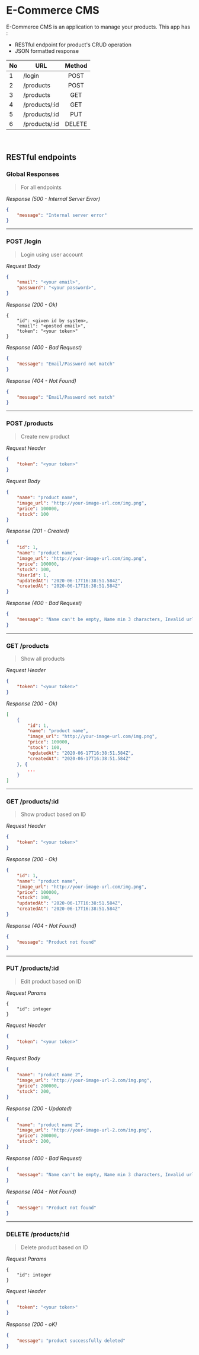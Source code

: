 # E-Commerce CMS
E-Commerce CMS is an application to manage your products. This app has :<br>
* RESTful endpoint for product's CRUD operation
* JSON formatted response

|  No | URL               | Method        |
|-----| -------------     |:-------------:|
|  1  | /login            | POST          |
|  2  | /products         | POST          |
|  3  | /products         | GET           |
|  4  | /products/:id     | GET           |
|  5  | /products/:id     | PUT           |
|  6  | /products/:id     | DELETE        |

<br>

## RESTful endpoints
### Global Responses
> For all endpoints

_Response (500 - Internal Server Error)_
```json
{
    "message": "Internal server error"
}
```
---
### POST /login
> Login using user account

_Request Body_
```json
{
    "email": "<your email>",
    "password": "<your password>",
}
```
_Response (200 - Ok)_
```
{
    "id": <given id by system>,
    "email": "<posted email>",
    "token": "<your token>"
}
```
_Response (400 - Bad Request)_
```json
{
    "message": "Email/Password not match"
}
```
_Response (404 - Not Found)_
```json
{
    "message": "Email/Password not match"
}
```
---
### POST /products
> Create new product

_Request Header_
```json
{
    "token": "<your token>"
}
```
_Request Body_
```json
{
    "name": "product name",
    "image_url": "http://your-image-url.com/img.png",
    "price": 100000,
    "stock": 100
}
```
_Response (201 - Created)_
```json
{
    "id": 1,
    "name": "product name",
    "image_url": "http://your-image-url.com/img.png",
    "price": 100000,
    "stock": 100,
    "UserId": 1,
    "updatedAt": "2020-06-17T16:38:51.584Z",
    "createdAt": "2020-06-17T16:38:51.584Z"
}
```
_Response (400 - Bad Request)_
```json
{
    "message": "Name can't be empty, Name min 3 characters, Invalid url format, Price can't be empty, Price can't be below zero, Stock can't be empty, Stock can't be below zero"
}
```
---
### GET /products
> Show all products

_Request Header_
```json
{
    "token": "<your token>"
}
```
_Response (200 - Ok)_
```json
[
    {
        "id": 1,
        "name": "product name",
        "image_url": "http://your-image-url.com/img.png",
        "price": 100000,
        "stock": 100,
        "updatedAt": "2020-06-17T16:38:51.584Z",
        "createdAt": "2020-06-17T16:38:51.584Z"
    }, {
        ...
    }
]
```
---
### GET /products/:id
> Show product based on ID

_Request Header_
```json
{
    "token": "<your token>"
}
```
_Response (200 - Ok)_
```json
{
    "id": 1,
    "name": "product name",
    "image_url": "http://your-image-url.com/img.png",
    "price": 100000,
    "stock": 100,
    "updatedAt": "2020-06-17T16:38:51.584Z",
    "createdAt": "2020-06-17T16:38:51.584Z"
}
```
_Response (404 - Not Found)_
```json
{
    "message": "Product not found"
}
```
---
### PUT /products/:id
> Edit product based on ID

_Request Params_
```
{
    "id": integer
}
```
_Request Header_
```json
{
    "token": "<your token>"
}
```
_Request Body_
```json
{
    "name": "product name 2",
    "image_url": "http://your-image-url-2.com/img.png",
    "price": 200000,
    "stock": 200,
}
```
_Response (200 - Updated)_
```json
{
    "name": "product name 2",
    "image_url": "http://your-image-url-2.com/img.png",
    "price": 200000,
    "stock": 200,
}
```
_Response (400 - Bad Request)_
```json
{
    "message": "Name can't be empty, Name min 3 characters, Invalid url format, Price can't be below zero, Stock can't be below zero"
}
```
_Response (404 - Not Found)_
```json
{
    "message": "Product not found"
}
```
---
### DELETE /products/:id
> Delete product based on ID

_Request Params_
```
{
    "id": integer
}
```
_Request Header_
```json
{
    "token": "<your token>"
}
```
_Response (200 - oK)_
```json
{
    "message": "product successfully deleted"
}
```
